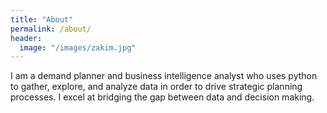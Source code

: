 ```yaml
---
title: "About"
permalink: /about/
header:
  image: "/images/zakim.jpg"
---
```


I am a demand planner and business intelligence analyst who uses python to gather, explore, and analyze data in order to drive strategic planning processes. I excel at bridging the gap between data and decision making.
